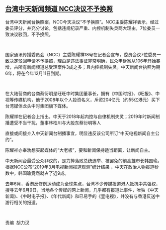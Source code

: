 <!--1605687432000-->
[台湾中天新闻频道 NCC决议不予换照](https://www.rfa.org/mandarin/yataibaodao/gangtai/HX1-11182020031706.html)
------

<p>台湾中天新闻台换照案，NCC今天决议“不予换照”。NCC主委陈耀祥表示，经过委员评分，并充分讨论，包括违规纪录严重、内控机制失灵两大理由，7位委员一致决议驳回，不予换照。</p><p> </p><p>国家通讯传播委员会（NCC）主委陈耀祥18号在记者会宣布，委员会议7位委员一致决定驳回申请不予换照，理由是违法事证非常明确，民众申诉案从106年开始暴增，占所有新闻频道总受理案件3成之多；且内控机制失灵。中天新闻台执照为期6年，将在今年12月11日到期。</p><p> </p><p>在大陆营商的台商蔡衍明是旺旺中时集团董事长，拥有《中国时报》、《旺报》、中视等传媒机构，他于2008年以个人投资名义，斥资204亿元（约55亿港元）买下台湾媒体龙头中时集团旗下媒体。</p><p class="text--desktop">陈耀祥在记者会上指出，中天于2018年起内控与自律机制失灵；2019年时新闻制播遭受不当干扰，董事林柏川与大股东蔡衍明等人</p><p class="text--desktop">直接或间接介入中天新闻台制播事宜，明显违反该公司所订“中天电视新闻自主公约”。</p><p class="text--desktop">陈耀祥亦奉劝想买起媒体的“大老板”，要和新闻保持适当距离，让新闻自主。</p><p class="text--desktop">中天新闻台最受公众非议的，是力捧落败总统选举、被罢免的前高雄市长韩国瑜。根据NCC公布“2019年3月电视新闻报道观测”统计结果 ，中天在政治人物报道秒数中，韩国瑜竟然就占了近9成。</p><p class="text--desktop">去年6月，香港反修例运动成为全球焦点，台湾不少传媒报道港人抵抗中共强权，搜寻去年6月9日，当地各个传媒的网上新闻，几乎都有报道此事件，唯独《中天新闻》、《中时电子报》、《年代新闻》和已易手的《壹电视》，并没有与香港反送中游行相关的报道。</p><p> </p><p>责编  胡力汉</p>
